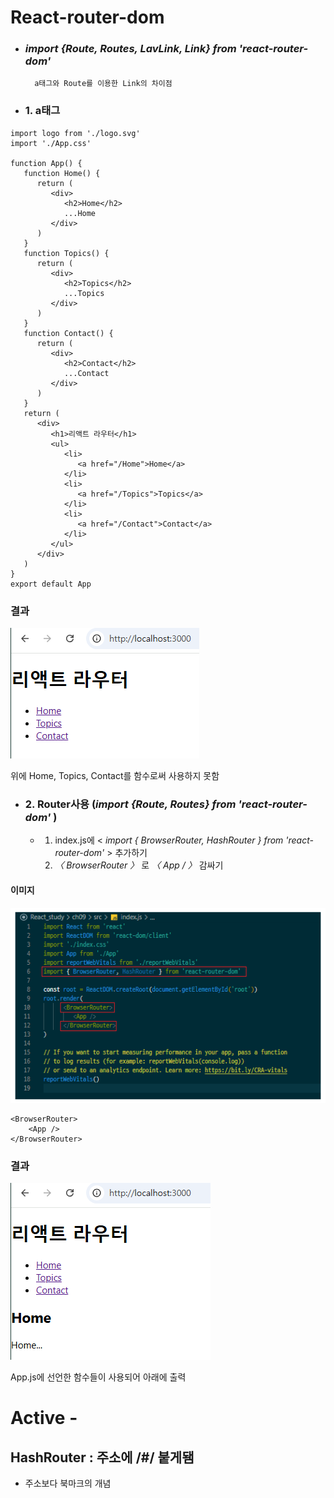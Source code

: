 # React-router-dom
- ###  _import_ **_{Route, Routes, LavLink, Link}_** _from_  **_'react-router-dom'_**
        a태그와 Route를 이용한 Link의 차이점

- ### 1. a태그 

```
import logo from './logo.svg'
import './App.css'

function App() {
   function Home() {
      return (
         <div>
            <h2>Home</h2>
            ...Home
         </div>
      )
   }
   function Topics() {
      return (
         <div>
            <h2>Topics</h2>
            ...Topics
         </div>
      )
   }
   function Contact() {
      return (
         <div>
            <h2>Contact</h2>
            ...Contact
         </div>
      )
   }
   return (
      <div>
         <h1>리액트 라우터</h1>
         <ul>
            <li>
               <a href="/Home">Home</a>
            </li>
            <li>
               <a href="/Topics">Topics</a>
            </li>
            <li>
               <a href="/Contact">Contact</a>
            </li>
         </ul>
      </div>
   )
}
export default App
```
### 결과 
![](./md_image/2024-11-05-18-00-07.png)

위에 Home, Topics, Contact를 함수로써 사용하지 못함

- ### 2. Router사용 (_import_ **_{Route, Routes}_** _from_  **_'react-router-dom'_** )
  -  1. index.js에 < _import { BrowserRouter, HashRouter } from 'react-router-dom'_ > 추가하기
      2. _〈 BrowserRouter 〉_ 로 _〈 App / 〉_ 감싸기

 #### 이미지
![](./md_image/2024-11-05-18-10-34.png)

``` 
<BrowserRouter>
    <App />
</BrowserRouter>
```
### 결과
![](./md_image/2024-11-05-18-22-13.png)

App.js에 선언한 함수들이 사용되어 아래에 출력

# Active -

## HashRouter : 주소에 /#/ 붙게됌

-  주소보다 북마크의 개념
